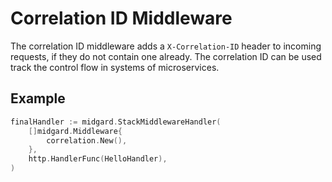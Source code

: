 Correlation ID Middleware
=========================

The correlation ID middleware adds a `X-Correlation-ID` header to incoming
requests, if they do not contain one already.
The correlation ID can be used track the control flow in systems of
microservices.

Example
-------

```go
finalHandler := midgard.StackMiddlewareHandler(
	[]midgard.Middleware{
		correlation.New(),
	},
	http.HandlerFunc(HelloHandler),
)
```